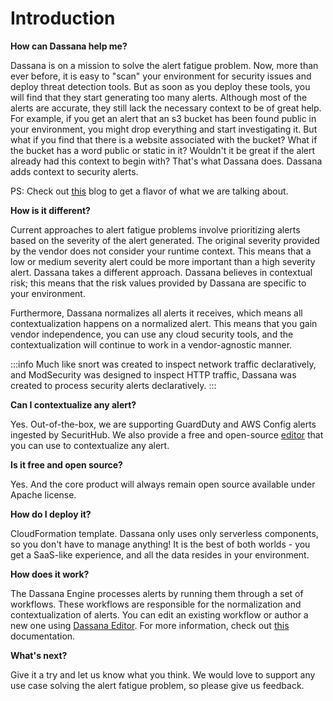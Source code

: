 # Introduction

**How can Dassana help me?**

Dassana is on a mission to solve the alert fatigue problem. Now, more than ever before, it is easy to "scan" your environment for security issues and deploy threat detection tools. But as soon as you deploy these tools, you will find that they start generating too many alerts. Although most of the alerts are accurate, they still lack the necessary context to be of great help. For example, if you get an alert that an s3 bucket has been found public in your environment, you might drop everything and start investigating it. But what if you find that there is a website associated with the bucket? What if the bucket has a word public or static in it? Wouldn't it be great if the alert already had this context to begin with? That's what Dassana does. Dassana adds context to security alerts.

PS: Check out [this](https://docs.dassana.io/blog/static-s3-bucket) blog to get a flavor of what we are talking about.

**How is it different?**

Current approaches to alert fatigue problems involve prioritizing alerts based on the severity of the alert generated. The original severity provided by the vendor does not consider your runtime context. This means that a low or medium severity alert could be more important than a high severity alert. Dassana takes a different approach. Dassana believes in contextual risk; this means that the risk values provided by Dassana are specific to your environment.

Furthermore, Dassana normalizes all alerts it receives, which means all contextualization happens on a normalized alert. This means that you gain vendor independence, you can use any cloud security tools, and the contextualization will continue to work in a vendor-agnostic manner.

:::info
Much like snort was created to inspect network traffic declaratively, and ModSecurity was designed to inspect HTTP traffic, Dassana was created to process security alerts declaratively.
:::

**Can I contextualize any alert?**

Yes. Out-of-the-box, we are supporting GuardDuty and AWS Config alerts ingested by SecuritHub. We also provide a free and open-source [editor](https://editor.dassana.io/) that you can use to contextualize any alert.

**Is it free and open source?**

Yes. And the core product will always remain open source available under Apache license.

**How do I deploy it?**

CloudFormation template. Dassana only uses only serverless components, so you don't have to manage anything! It is the best of both worlds - you get a SaaS-like experience, and all the data resides in your environment.

**How does it work?**

The Dassana Engine processes alerts by running them through a set of workflows. These workflows are responsible for the normalization and contextualization of alerts. You can edit an existing workflow or author a new one using [Dassana Editor](https://editor.dassana.io/). For more information, check out [this](https://docs.dassana.io/docs/how-it-works/high-level) documentation.

**What's next?**

Give it a try and let us know what you think. We would love to support any use case solving the alert fatigue problem, so please give us feedback.
